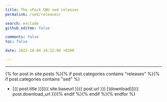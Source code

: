 ```yaml
---
title: The xPack GNU sed releases
permalink: /sed/releases/

search: exclude
github_editme: false

comments: false
toc: false

date: 2022-10-04 10:32:00 +0300

---
```


___
{% for post in site.posts %}{% if post.categories contains "releases" %}{% if post.categories contains "sed" %}
* [{{ post.title }}]({{ site.baseurl }}{{ post.url }}) [(download)]({{ post.download_url }}){% endif %}{% endif %}{% endfor %}
